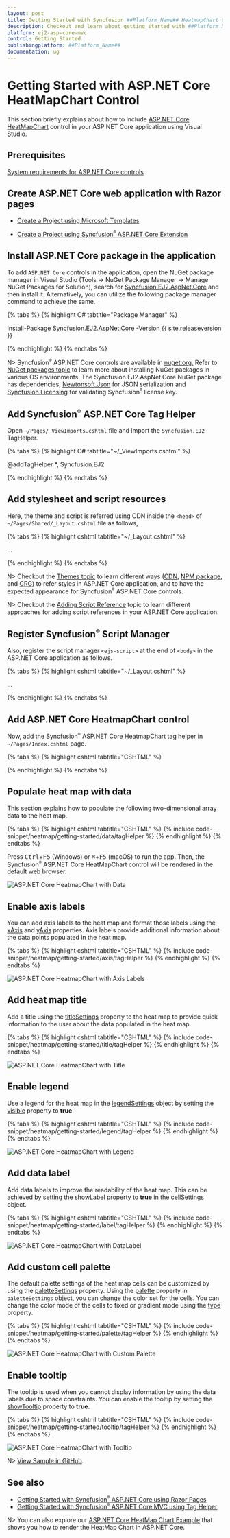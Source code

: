 ```yaml
---
layout: post
title: Getting Started with Syncfusion ##Platform_Name## HeatmapChart Control
description: Checkout and learn about getting started with ##Platform_Name## HeatmapChart control of Syncfusion Essential JS 2 and more details.
platform: ej2-asp-core-mvc
control: Getting Started
publishingplatform: ##Platform_Name##
documentation: ug
---
```



# Getting Started with ASP.NET Core HeatMapChart Control

This section briefly explains about how to include [ASP.NET Core HeatMapChart](https://www.syncfusion.com/aspnet-core-ui-controls/heatmap-chart) control in your ASP.NET Core application using Visual Studio.

## Prerequisites

[System requirements for ASP.NET Core controls](https://ej2.syncfusion.com/aspnetcore/documentation/system-requirements)

## Create ASP.NET Core web application with Razor pages

* [Create a Project using Microsoft Templates](https://learn.microsoft.com/en-us/aspnet/core/tutorials/razor-pages/razor-pages-start?view=aspnetcore-6.0&tabs=visual-studio#create-a-razor-pages-web-app)

* [Create a Project using Syncfusion<sup style="font-size:70%">&reg;</sup> ASP.NET Core Extension](https://ej2.syncfusion.com/aspnetcore/documentation/getting-started/project-template)

## Install ASP.NET Core package in the application

To add `ASP.NET Core` controls in the application, open the NuGet package manager in Visual Studio (Tools → NuGet Package Manager → Manage NuGet Packages for Solution), search for [Syncfusion.EJ2.AspNet.Core](https://www.nuget.org/packages/Syncfusion.EJ2.AspNet.Core/) and then install it.  Alternatively, you can utilize the following package manager command to achieve the same.

{% tabs %}
{% highlight C# tabtitle="Package Manager" %}

Install-Package Syncfusion.EJ2.AspNet.Core -Version {{ site.releaseversion }}

{% endhighlight %}
{% endtabs %}

N> Syncfusion<sup style="font-size:70%">&reg;</sup> ASP.NET Core controls are available in [nuget.org.](https://www.nuget.org/packages?q=syncfusion.EJ2) Refer to [NuGet packages topic](https://ej2.syncfusion.com/aspnetcore/documentation/nuget-packages) to learn more about installing NuGet packages in various OS environments. The Syncfusion.EJ2.AspNet.Core NuGet package has dependencies, [Newtonsoft.Json](https://www.nuget.org/packages/Newtonsoft.Json/) for JSON serialization and [Syncfusion.Licensing](https://www.nuget.org/packages/Syncfusion.Licensing/) for validating Syncfusion<sup style="font-size:70%">&reg;</sup> license key.

## Add Syncfusion<sup style="font-size:70%">&reg;</sup> ASP.NET Core Tag Helper
Open `~/Pages/_ViewImports.cshtml` file and import the `Syncfusion.EJ2` TagHelper.

{% tabs %}
{% highlight C# tabtitle="~/_ViewImports.cshtml" %}

@addTagHelper *, Syncfusion.EJ2

{% endhighlight %}
{% endtabs %}

## Add stylesheet and script resources

Here, the theme and script is referred using CDN inside the `<head>` of `~/Pages/Shared/_Layout.cshtml` file as follows,

{% tabs %}
{% highlight cshtml tabtitle="~/_Layout.cshtml" %}

<head>
    ...
    <!-- Syncfusion ASP.NET Core controls styles -->
    <link rel="stylesheet" href="https://cdn.syncfusion.com/ej2/{{ site.ej2version }}/fluent.css" />
    <!-- Syncfusion ASP.NET Core controls scripts -->
    <script src="https://cdn.syncfusion.com/ej2/{{ site.ej2version }}/dist/ej2.min.js"></script>
</head>

{% endhighlight %}
{% endtabs %}

N> Checkout the [Themes topic](https://ej2.syncfusion.com/aspnetcore/documentation/appearance/theme) to learn different ways ([CDN](https://ej2.syncfusion.com/aspnetcore/documentation/common/adding-script-references#cdn-reference), [NPM package](https://ej2.syncfusion.com/aspnetcore/documentation/common/adding-script-references#node-package-manager-npm), and [CRG](https://ej2.syncfusion.com/aspnetcore/documentation/common/custom-resource-generator)) to refer styles in ASP.NET Core application, and to have the expected appearance for Syncfusion<sup style="font-size:70%">&reg;</sup> ASP.NET Core controls.

N> Checkout the [Adding Script Reference](https://ej2.syncfusion.com/aspnetcore/documentation/common/adding-script-references) topic to learn different approaches for adding script references in your ASP.NET Core application.

## Register Syncfusion<sup style="font-size:70%">&reg;</sup> Script Manager

Also, register the script manager `<ejs-script>` at the end of `<body>` in the ASP.NET Core application as follows.

{% tabs %}
{% highlight cshtml tabtitle="~/_Layout.cshtml" %}

<body>
    ...
    <!-- Syncfusion ASP.NET Core Script Manager -->
    <ejs-scripts></ejs-scripts>
</body>

{% endhighlight %}
{% endtabs %}

## Add ASP.NET Core HeatmapChart control

Now, add the Syncfusion<sup style="font-size:70%">&reg;</sup> ASP.NET Core HeatmapChart tag helper in `~/Pages/Index.cshtml` page.

{% tabs %}
{% highlight cshtml tabtitle="CSHTML" %}

<ejs-heatmap id="heatmap">
</ejs-heatmap>

{% endhighlight %}
{% endtabs %}

## Populate heat map with data

This section explains how to populate the following two-dimensional array data to the heat map.

{% tabs %}
{% highlight cshtml tabtitle="CSHTML" %}
{% include code-snippet/heatmap/getting-started/data/tagHelper %}
{% endhighlight %}
{% endtabs %}

Press <kbd>Ctrl</kbd>+<kbd>F5</kbd> (Windows) or <kbd>⌘</kbd>+<kbd>F5</kbd> (macOS) to run the app. Then, the Syncfusion<sup style="font-size:70%">&reg;</sup> ASP.NET Core HeatMapChart control will be rendered in the default web browser.

![ASP.NET Core HeatmapChart with Data](images/heatmap-with-data.png)

## Enable axis labels

You can add axis labels to the heat map and format those labels using the [xAxis](https://help.syncfusion.com/cr/aspnetcore-js2/Syncfusion.EJ2~Syncfusion.EJ2.HeatMap.HeatMap~XAxis.html) and [yAxis](https://help.syncfusion.com/cr/aspnetcore-js2/Syncfusion.EJ2~Syncfusion.EJ2.HeatMap.HeatMap~YAxis.html) properties. Axis labels provide additional information about the data points populated in the heat map.

{% tabs %}
{% highlight cshtml tabtitle="CSHTML" %}
{% include code-snippet/heatmap/getting-started/axis/tagHelper %}
{% endhighlight %}
{% endtabs %}

![ASP.NET Core HeatmapChart with Axis Labels](images/heatmap-with-axis-labels.png)

## Add heat map title

Add a title using the [titleSettings](https://help.syncfusion.com/cr/aspnetcore-js2/Syncfusion.EJ2~Syncfusion.EJ2.HeatMap.HeatMap~TitleSettings.html) property to the heat map to provide quick information to the user about the data populated in the heat map.

{% tabs %}
{% highlight cshtml tabtitle="CSHTML" %}
{% include code-snippet/heatmap/getting-started/title/tagHelper %}
{% endhighlight %}
{% endtabs %}

![ASP.NET Core HeatmapChart with Title](images/heatmap-with-title.png)

## Enable legend

Use a legend for the heat map in the [legendSettings](https://help.syncfusion.com/cr/aspnetcore-js2/Syncfusion.EJ2~Syncfusion.EJ2.HeatMap.HeatMap~LegendSettings.html) object by setting the [visible](https://help.syncfusion.com/cr/aspnetcore-js2/Syncfusion.EJ2~Syncfusion.EJ2.HeatMap.HeatMapLegendSettings~Visible.html) property to **true**.

{% tabs %}
{% highlight cshtml tabtitle="CSHTML" %}
{% include code-snippet/heatmap/getting-started/legend/tagHelper %}
{% endhighlight %}
{% endtabs %}

![ASP.NET Core HeatmapChart with Legend](images/heatmap-with-legend.png)

## Add data label

Add data labels to improve the readability of the heat map. This can be achieved by setting the [showLabel](https://help.syncfusion.com/cr/aspnetcore-js2/Syncfusion.EJ2~Syncfusion.EJ2.HeatMap.HeatMapCellSettings~ShowLabel.html) property to **true** in the [cellSettings](https://help.syncfusion.com/cr/aspnetcore-js2/Syncfusion.EJ2~Syncfusion.EJ2.HeatMap.HeatMap~CellSettings.html) object.

{% tabs %}
{% highlight cshtml tabtitle="CSHTML" %}
{% include code-snippet/heatmap/getting-started/label/tagHelper %}
{% endhighlight %}
{% endtabs %}

![ASP.NET Core HeatmapChart with DataLabel](images/heatmap-with-datalabel.png)

## Add custom cell palette

The default palette settings of the heat map cells can be customized by using the [paletteSettings](https://help.syncfusion.com/cr/aspnetcore-js2/Syncfusion.EJ2~Syncfusion.EJ2.HeatMap.HeatMap~PaletteSettings.html) property. Using the [palette](https://help.syncfusion.com/cr/aspnetcore-js2/Syncfusion.EJ2~Syncfusion.EJ2.HeatMap.HeatMapPalette.html) property in `paletteSettings` object, you can change the color set for the cells. You can change the color mode of the cells to fixed or gradient mode using the [type](https://help.syncfusion.com/cr/aspnetcore-js2/Syncfusion.EJ2~Syncfusion.EJ2.HeatMap.HeatMapPaletteSettings~Type.html) property.

{% tabs %}
{% highlight cshtml tabtitle="CSHTML" %}
{% include code-snippet/heatmap/getting-started/palette/tagHelper %}
{% endhighlight %}
{% endtabs %}

![ASP.NET Core HeatmapChart with Custom Palette](images/heatmap-with-palette.png)

## Enable tooltip

The tooltip is used when you cannot display information by using the data labels due to space constraints. You can enable the tooltip by setting the [showTooltip](https://help.syncfusion.com/cr/aspnetcore-js2/Syncfusion.EJ2~Syncfusion.EJ2.HeatMap.HeatMap~ShowTooltip.html) property to **true**.

{% tabs %}
{% highlight cshtml tabtitle="CSHTML" %}
{% include code-snippet/heatmap/getting-started/tooltip/tagHelper %}
{% endhighlight %}
{% endtabs %}

![ASP.NET Core HeatmapChart with Tooltip](images/heatmap-with-tooltip.png)

N> [View Sample in GitHub](https://github.com/SyncfusionExamples/ASP-NET-Core-Getting-Started-Examples/tree/main/HeatMap/ASP.NET%20Core%20Tag%20Helper%20Examples).

## See also

* [Getting Started with Syncfusion<sup style="font-size:70%">&reg;</sup> ASP.NET Core using Razor Pages](https://ej2.syncfusion.com/aspnetcore/documentation/getting-started/razor-pages/)
* [Getting Started with Syncfusion<sup style="font-size:70%">&reg;</sup> ASP.NET Core MVC using Tag Helper](https://ej2.syncfusion.com/aspnetcore/documentation/getting-started/aspnet-core-mvc-taghelper)

N> You can also explore our [ASP.NET Core HeatMap Chart Example](https://ej2.syncfusion.com/aspnetcore/HeatMapChart/Default#/bootstrap5) that shows you how to render the HeatMap Chart in ASP.NET Core.